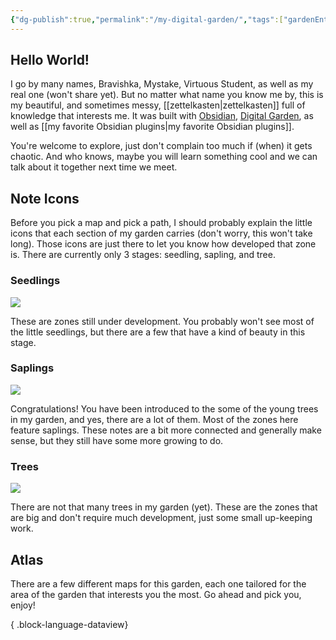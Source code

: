 ```yaml
---
{"dg-publish":true,"permalink":"/my-digital-garden/","tags":["gardenEntry"],"noteIcon":""}
---
```


## Hello World!
I go by many names, Bravishka, Mystake, Virtuous Student, as well as my real one (won't share yet). But no matter what name you know me by, this is my beautiful, and sometimes messy, [[zettelkasten\|zettelkasten]] full of knowledge that interests me. It was built with [Obsidian](https://obsidian.md/), [Digital Garden](https://github.com/oleeskild/obsidian-digital-garden), as well as [[my favorite Obsidian plugins\|my favorite Obsidian plugins]].

You're welcome to explore, just don't complain too much if (when) it gets chaotic. And who knows, maybe you will learn something cool and we can talk about it together next time we meet.
## Note Icons
Before you pick a map and pick a path, I should probably explain the little icons that each section of my garden carries (don't worry, this won't take long). Those icons are just there to let you know how developed that zone is. There are currently only 3 stages: seedling, sapling, and tree.
### Seedlings
![](/img/tree-1.svg)

These are zones still under development. You probably won't see most of the little seedlings, but there are a few that have a kind of beauty in this stage.

### Saplings
![](/img/tree-2.svg)

Congratulations! You have been introduced to the some of the young trees in my garden, and yes, there are a lot of them. Most of the zones here feature saplings. These notes are a bit more connected and generally make sense, but they still have some more growing to do.
### Trees
![](/img/tree-3.svg)

There are not that many trees in my garden (yet). These are the zones that are big and don't require much development, just some small up-keeping work.

## Atlas
There are a few different maps for this garden, each one tailored for the area of the garden that interests you the most. Go ahead and pick you, enjoy!


{ .block-language-dataview}

